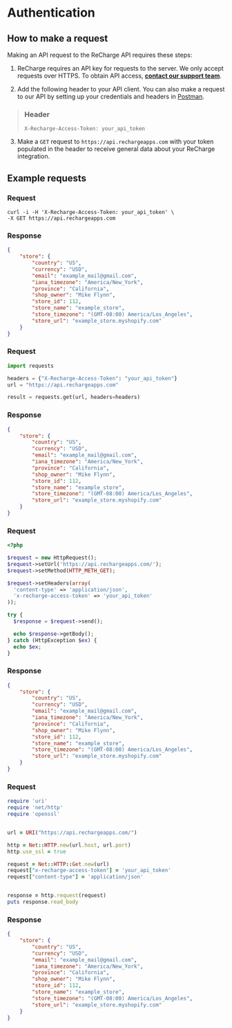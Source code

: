 # Authentication

## How to make a request
Making an API request to the ReCharge API requires these steps:

1. ReCharge requires an API key for requests to the server. We only accept requests over HTTPS. To obtain API access, **[contact our support team](https://support.rechargepayments.com/hc/en-us/requests/new)**.

2. Add the following header to your API client. You can also make a request to our API by setting up your credentials and headers in [Postman](https://www.postman.com/product/api-client/).

> ### Header
>`X-Recharge-Access-Token: your_api_token`

3. Make a `GET` request to `https://api.rechargeapps.com` with your token populated in the header to receive general data about your ReCharge integration.

## Example requests

<!--
type: tab
title: cURL
-->

### Request

```curl
curl -i -H 'X-Recharge-Access-Token: your_api_token' \
-X GET https://api.rechargeapps.com
```

### Response 

```json
{
    "store": {
        "country": "US",
        "currency": "USD",
        "email": "example_mail@gmail.com",
        "iana_timezone": "America/New_York",
        "province": "California",
        "shop_owner": "Mike Flynn",
        "store_id": 112,
        "store_name": "example_store",
        "store_timezone": "(GMT-08:00) America/Los_Angeles",
        "store_url": "example_store.myshopify.com"
    }
}
```
<!--
type: tab
title: Python
-->

### Request

```python
import requests

headers = {"X-Recharge-Access-Token": "your_api_token"}
url = "https://api.rechargeapps.com"

result = requests.get(url, headers=headers)
```

### Response

```json
{
    "store": {
        "country": "US",
        "currency": "USD",
        "email": "example_mail@gmail.com",
        "iana_timezone": "America/New_York",
        "province": "California",
        "shop_owner": "Mike Flynn",
        "store_id": 112,
        "store_name": "example_store",
        "store_timezone": "(GMT-08:00) America/Los_Angeles",
        "store_url": "example_store.myshopify.com"
    }
}
```


<!--
type: tab
title: PHP
-->

### Request

```php
<?php

$request = new HttpRequest();
$request->setUrl('https://api.rechargeapps.com/');
$request->setMethod(HTTP_METH_GET);

$request->setHeaders(array(
  'content-type' => 'application/json',
  'x-recharge-access-token' => 'your_api_token'
));

try {
  $response = $request->send();

  echo $response->getBody();
} catch (HttpException $ex) {
  echo $ex;
}
```

### Response

```json
{
    "store": {
        "country": "US",
        "currency": "USD",
        "email": "example_mail@gmail.com",
        "iana_timezone": "America/New_York",
        "province": "California",
        "shop_owner": "Mike Flynn",
        "store_id": 112,
        "store_name": "example_store",
        "store_timezone": "(GMT-08:00) America/Los_Angeles",
        "store_url": "example_store.myshopify.com"
    }
}
```

<!--
type: tab
title: Ruby
-->

### Request

```ruby
require 'uri'
require 'net/http'
require 'openssl'


url = URI("https://api.rechargeapps.com/")

http = Net::HTTP.new(url.host, url.port)
http.use_ssl = true

request = Net::HTTP::Get.new(url)
request["x-recharge-access-token"] = 'your_api_token'
request["content-type"] = 'application/json'


response = http.request(request)
puts response.read_body
```

### Response
```json
{
    "store": {
        "country": "US",
        "currency": "USD",
        "email": "example_mail@gmail.com",
        "iana_timezone": "America/New_York",
        "province": "California",
        "shop_owner": "Mike Flynn",
        "store_id": 112,
        "store_name": "example_store",
        "store_timezone": "(GMT-08:00) America/Los_Angeles",
        "store_url": "example_store.myshopify.com"
    }
}
```

<!-- type: tab-end -->

